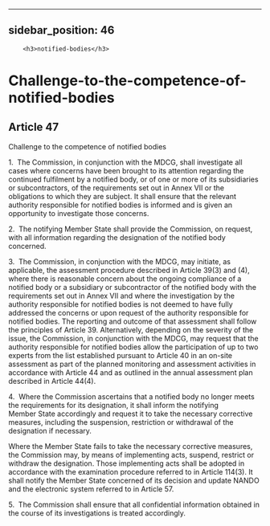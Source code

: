 
---
sidebar_position: 46
---
        <h3>notified-bodies</h3>
<h1>Challenge-to-the-competence-of-notified-bodies</h1>
<h2>Article 47</h2>
   <p class="stitle-article-norm">Challenge to the competence of notified bodies</p>
   <p class="norm">1.&nbsp;&nbsp;The Commission, in conjunction with the
 MDCG, shall investigate all cases where concerns have been brought to 
its attention regarding the continued fulfilment by a notified body, or 
of one or more of its subsidiaries or subcontractors, of the 
requirements set out in Annex&nbsp;VII or the obligations to which they 
are subject. It shall ensure that the relevant authority responsible for
 notified bodies is informed and is given an opportunity to investigate 
those concerns.</p>
   <p class="norm">2.&nbsp;&nbsp;The notifying Member&nbsp;State shall 
provide the Commission, on request, with all information regarding the 
designation of the notified body concerned.</p>
   <p class="norm">3.&nbsp;&nbsp;The Commission, in conjunction with the
 MDCG, may initiate, as applicable, the assessment procedure described 
in Article&nbsp;39(3) and (4), where there is reasonable concern about 
the ongoing compliance of a notified body or a subsidiary or 
subcontractor of the notified body with the requirements set out in 
Annex&nbsp;VII and where the investigation by the authority responsible 
for notified bodies is not deemed to have fully addressed the concerns 
or upon request of the authority responsible for notified bodies. The 
reporting and outcome of that assessment shall follow the principles of 
Article&nbsp;39. Alternatively, depending on the severity of the issue, 
the Commission, in conjunction with the MDCG, may request that the 
authority responsible for notified bodies allow the participation of up 
to two experts from the list established pursuant to Article&nbsp;40 in 
an on-site assessment as part of the planned monitoring and assessment 
activities in accordance with Article&nbsp;44 and as outlined in the 
annual assessment plan described in Article&nbsp;44(4).</p>
   <p class="norm">4.&nbsp;&nbsp;Where the Commission ascertains that a 
notified body no longer meets the requirements for its designation, it 
shall inform the notifying Member&nbsp;State accordingly and request it 
to take the necessary corrective measures, including the suspension, 
restriction or withdrawal of the designation if necessary.</p>
   <p class="norm">Where the Member&nbsp;State fails to take the 
necessary corrective measures, the Commission may, by means of 
implementing acts, suspend, restrict or withdraw the designation. Those 
implementing acts shall be adopted in accordance with the examination 
procedure referred to in Article&nbsp;114(3). It shall notify the 
Member&nbsp;State concerned of its decision and update NANDO and the 
electronic system referred to in Article&nbsp;57.</p>
   <p class="norm">5.&nbsp;&nbsp;The Commission shall ensure that all 
confidential information obtained in the course of its investigations is
 treated accordingly.</p>